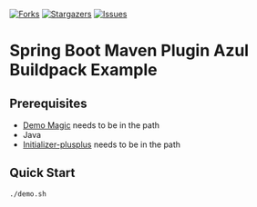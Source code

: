 [![Forks][forks-shield]][forks-url]
[![Stargazers][stars-shield]][stars-url]
[![Issues][issues-shield]][issues-url]

# Spring Boot Maven Plugin Azul Buildpack Example

## Prerequisites
- [Demo Magic](https://github.com/paxtonhare/demo-magic) needs to be in the path
- Java
- [Initializer-plusplus](https://github.com/dashaun/initializr-plusplus) needs to be in the path

## Quick Start
```bash
./demo.sh
```

<!-- MARKDOWN LINKS & IMAGES -->
<!-- https://www.markdownguide.org/basic-syntax/#reference-style-links -->
[forks-shield]: https://img.shields.io/github/forks/dashaun/spring-boot-maven-plugin-azul-buildpack-example.svg?style=for-the-badge
[forks-url]: https://github.com/dashaun/spring-boot-maven-plugin-azul-buildpack-example/forks
[stars-shield]: https://img.shields.io/github/stars/dashaun/spring-boot-maven-plugin-azul-buildpack-example.svg?style=for-the-badge
[stars-url]: https://github.com/dashaun/spring-boot-maven-plugin-azul-buildpack-example/stargazers
[issues-shield]: https://img.shields.io/github/issues/dashaun/spring-boot-maven-plugin-azul-buildpack-example.svg?style=for-the-badge
[issues-url]: https://github.com/dashaun/spring-boot-maven-plugin-azul-buildpack-example/issues